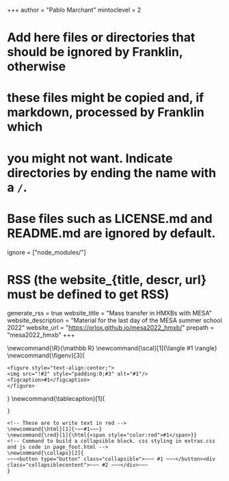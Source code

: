 <!--
Add here global page variables to use throughout your website.
-->
+++
author = "Pablo Marchant"
mintoclevel = 2

# Add here files or directories that should be ignored by Franklin, otherwise
# these files might be copied and, if markdown, processed by Franklin which
# you might not want. Indicate directories by ending the name with a `/`.
# Base files such as LICENSE.md and README.md are ignored by default.
ignore = ["node_modules/"]

# RSS (the website_{title, descr, url} must be defined to get RSS)
generate_rss = true
website_title = "Mass transfer in HMXBs with MESA"
website_description = "Material for the last day of the MESA summer school 2022"
website_url   = "https://orlox.github.io/mesa2022_hmxb/"
prepath = "mesa2022_hmxb"
+++

<!--
Add here global latex commands to use throughout your pages.
-->
\newcommand{\R}{\mathbb R}
\newcommand{\scal}[1]{\langle #1 \rangle}
\newcommand{\figenv}[3]{
~~~
<figure style="text-align:center;">
<img src="!#2" style="padding:0;#3" alt="#1"/>
<figcaption>#1</figcaption>
</figure>
~~~
}
\newcommand{\tablecaption}[1]{
~~~ <figure style="text-align:center;"><figcaption>#1</figcaption> </figure>~~~
}

<!-- These are to write text in red -->
\newcommand{\html}[1]{~~~#1~~~}
\newcommand{\red}[1]{\html{<span style="color:red">#1</span>}}
<!-- Command to build a collapsible block. css styling in extras.css and js code in page_foot.html -->
\newcommand{\collaps}[2]{
~~~<button type="button" class="collapsible">~~~ #1 ~~~</button><div class="collapsiblecontent">~~~ #2 ~~~</div>~~~
}
